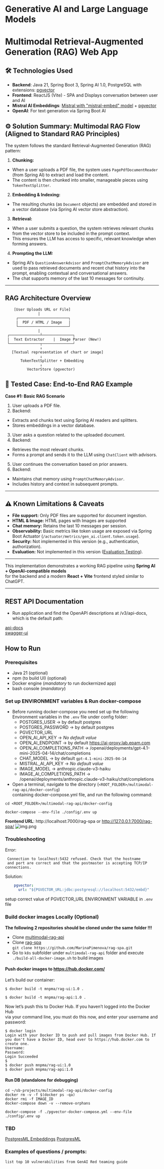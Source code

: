 # Generative AI and Large Language Models

# Multimodal Retrieval-Augmented Generation (RAG) Web App

## 🛠 Technologies Used
- **Backend**: Java 21, Spring Boot 3, Spring AI 1.0, PostgreSQL with extensions: [pgvector](https://github.com/pgvector/pgvector)
- **Frontend**: ReactJS (Vite) - SPA and Displays conversation between user and AI<br/>
- **Mistral AI Embeddings**: [Mistral with "mistral-embed" model](https://docs.spring.io/spring-ai/reference/api/embeddings/mistralai-embeddings.html) + [pgvector](https://github.com/pgvector/pgvector)
- **OpenAI**: For text generation via Spring Boot AI

## ⚙️ Solution Summary: Multimodal RAG Flow (Aligned to Standard RAG Principles)

The system follows the standard Retrieval-Augmented Generation (RAG) pattern:

1. **Chunking:**
- When a user uploads a PDF file, the system uses `PagePdfDocumentReader` (from Spring AI) to extract and load the content.
- The content is then chunked into smaller, manageable pieces using `TokenTextSplitter`.

2. **Embedding & Indexing:**
- The resulting chunks (as `Document` objects) are embedded and stored in a vector database (via Spring AI vector store abstraction).

3. **Retrieval:**
- When a user submits a question, the system retrieves relevant chunks from the vector store to be included in the prompt context.
- This ensures the LLM has access to specific, relevant knowledge when forming answers.

4. **Prompting the LLM:**
- Spring AI’s `QuestionAnswerAdvisor` and `PromptChatMemoryAdvisor` are used to pass retrieved documents and recent chat history into the prompt, enabling contextual and conversational answers.
- The chat supports memory of the last 10 messages for continuity.

---
## RAG Architecture Overview
        [User Uploads URL or File]
                   |
         ┌───────────────────────┐
         |  PDF / HTML / Image   |
         └───────────────────────┘
                   |
     ┌──────────────┴──────────────┐
     |  Text Extractor    |  Image Parser (New!)
     └──────────────┬──────────────┘
                    ↓
       [Textual representation of chart or image]
                    ↓
           TokenTextSplitter + Embedding
                    ↓
              VectorStore (pgvector)


## 🧪 Tested Case: End-to-End RAG Example

**Case #1: Basic RAG Scenario**

1. User uploads a PDF file.
2. Backend:
- Extracts and chunks text using Spring AI readers and splitters.
- Stores embeddings in a vector database.
3. User asks a question related to the uploaded document.
4. Backend:
- Retrieves the most relevant chunks.
- Forms a prompt and sends it to the LLM using `ChatClient` with advisors.
5. User continues the conversation based on prior answers.
6. Backend:
- Maintains chat memory using `PromptChatMemoryAdvisor`.
- Includes history and context in subsequent prompts.

---

## ⚠️ Known Limitations & Caveats

- **File support:** Only PDF files are supported for document ingestion.
- **HTML & Image:** HTML pages with Images are supported
- **Chat memory:** Retains the last 10 messages per session.
- **Observability:** Basic metrics like token usage are exposed via Spring Boot Actuator (`/actuator/metrics/gen_ai.client.token.usage`).
- **Security:** Not implemented in this version (e.g., authentication, authorization).
- **Evaluation:** Not implemented in this version ([Evaluation Testing](https://docs.spring.io/spring-ai/reference/api/testing.html)).
---

This implementation demonstrates a working RAG pipeline using **Spring AI + OpenAI-compatible models** <br/>
for the backend and a modern **React + Vite** frontend styled similar to ChatGPT.

---
## REST API Documentation
- Run application and find the OpenAPI descriptions at /v3/api-docs, which is the default path:

[api-docs](http://localhost:8081/v3/api-docs) <br/>
[swagger-ui](http://localhost:8081/swagger-ui/index.html)

## How to Run
### Prerequisites
- Java 21 (optional)
- npm (to build UI) (optional)
- Docker engine (*mandatory* to run dockernized app)
- bash console (*mandatory*)

### Set up ENVIRONMENT variables & Run docker-compose
- Before running docker-compose you need set up the following Environment variables in the `.env` file under config folder:
  - POSTGRES_USER -> by default postgres
  - POSTGRES_PASSWORD -> by default postgres
  - PGVECTOR_URL 
  - OPEN_AI_API_KEY -> *No default value*
  - OPEN_AI_ENDPOINT -> by default https://ai-proxy.lab.epam.com
  - OPEN_AI_COMPLETIONS_PATH -> /openai/deployments/gpt-4.1-mini-2025-04-14/chat/completions 
  - CHAT_MODEL -> by default `gpt-4.1-mini-2025-04-14`
  - MISTRAL_AI_API_KEY -> *No default value*
  - IMAGE_MODEL -> anthropic.claude-v3-haiku
  - IMAGE_AI_COMPLETIONS_PATH -> /openai/deployments/anthropic.claude-v3-haiku/chat/completions
- Open a terminal, navigate to the directory (`<ROOT_FOLDER>/multimodal-rag-api/docker-config`) <br/>containing docker-compose.yml file, and run the following command:

```shell
cd <ROOT_FOLDER>/multimodal-rag-api/docker-config

docker-compose --env-file ./config/.env up
```

**Frontend URL**: http://localhost:7000/rag-spa or http://127.0.0.1:7000/rag-spa/
![img.png](img.png)

### Troubleshooting
Error:<br/>
```text
 Connection to localhost:5432 refused. Check that the hostname 
 and port are correct and that the postmaster is accepting TCP/IP connections.
```
Solution:<br/>
```yaml
    pgvector:
      url: "${PGVECTOR_URL:jdbc:postgresql://localhost:5432/embd}"
```
setup correct value of PGVECTOR_URL ENVIRONMENT VARIABLE in `.env` file


### Build docker images Locally (Optional)
**The following 2 repositories should be cloned under the same folder !!!** <br/>
- Clone [multimodal-rag-api](https://github.com/MarinaPimenova/multimodal-rag-api)
- Clone [rag-spa](https://github.com/MarinaPimenova/rag-spa) <br/> `git clone https://github.com/MarinaPimenova/rag-spa.git`
- Go to `k8s` subfolder under `multimodal-rag-api` folder and execute `./build-all-docker-image.sh` to build images

#### Push docker images to https://hub.docker.com/
Let’s build our container: <br/>
```shell
$ docker build -t mnpma/rag-ui:1.0 .
 
$ docker build -t mnpma/rag-api:1.0 .

```
Now let’s push this to Docker Hub. If you haven’t logged into the Docker Hub <br/>
via your command line, you must do this now, and enter your username and password: <br/>
```shell
$ docker login
Login with your Docker ID to push and pull images from Docker Hub. If you don't have a Docker ID, head over to https://hub.docker.com to create one.
Username:
Password:
Login Succeeded
$
$ docker push mnpma/rag-ui:1.0
$ docker push mnpma/rag-api:1.0
```
#### Run DB (standalone for debugging)
```shell
cd ~/sb-projects/multimodal-rag-api/docker-config
docker rm -v -f $(docker ps -qa)
docker rmi -f IMAGE_ID
docker-compose down -v --remove-orphans

docker-compose -f ./pgvector-docker-compose.yml --env-file ./config/.env up
```

### TBD
[PostgresML Embeddings](https://docs.spring.io/spring-ai/reference/api/embeddings/postgresml-embeddings.html)
[PostgresML](https://github.com/postgresml/postgresml/blob/master/README.md)

### Examples of questions / prompts:
```text
list top 10 vulnerabilities from GenAI Red teaming guide
```

